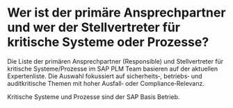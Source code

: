 # Wer ist der primäre Ansprechpartner und wer der Stellvertreter für kritische Systeme oder Prozesse?

Die Liste der primären Ansprechpartner (Responsible) und Stellvertreter für kritische Systeme/Prozesse im SAP PLM Team basieren auf der aktuellen Expertenliste. Die Auswahl fokussiert auf sicherheits‑, betriebs‑ und auditkritische Themen mit hoher Ausfall‑ oder Compliance‑Relevanz.

Kritische Systeme und Prozesse sind der SAP Basis Betrieb.
